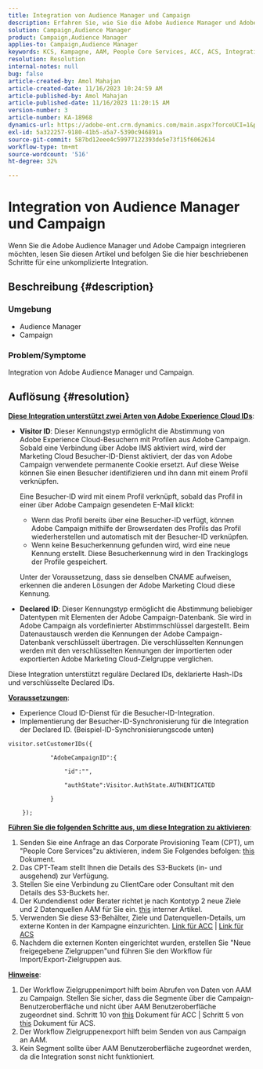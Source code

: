 ```yaml
---
title: Integration von Audience Manager und Campaign
description: Erfahren Sie, wie Sie die Adobe Audience Manager und Adobe Campaign integrieren.
solution: Campaign,Audience Manager
product: Campaign,Audience Manager
applies-to: Campaign,Audience Manager
keywords: KCS, Kampagne, AAM, People Core Services, ACC, ACS, Integration
resolution: Resolution
internal-notes: null
bug: false
article-created-by: Amol Mahajan
article-created-date: 11/16/2023 10:24:59 AM
article-published-by: Amol Mahajan
article-published-date: 11/16/2023 11:20:15 AM
version-number: 3
article-number: KA-18968
dynamics-url: https://adobe-ent.crm.dynamics.com/main.aspx?forceUCI=1&pagetype=entityrecord&etn=knowledgearticle&id=8e69bb5f-6a84-ee11-8179-6045bd006b4b
exl-id: 5a322257-9180-41b5-a5a7-5390c946891a
source-git-commit: 587bd12eee4c59977122393de5e73f15f6062614
workflow-type: tm+mt
source-wordcount: '516'
ht-degree: 32%

---
```


# Integration von Audience Manager und Campaign


Wenn Sie die Adobe Audience Manager und Adobe Campaign integrieren möchten, lesen Sie diesen Artikel und befolgen Sie die hier beschriebenen Schritte für eine unkomplizierte Integration.

## Beschreibung {#description}


### <b>Umgebung</b>

- Audience Manager
- Campaign




### <b>Problem/Symptome</b>

Integration von Adobe Audience Manager und Campaign.


## Auflösung {#resolution}




<u><b>Diese Integration unterstützt zwei Arten von Adobe Experience Cloud IDs</b></u>:

- <b>Visitor ID</b>: Dieser Kennungstyp ermöglicht die Abstimmung von Adobe Experience Cloud-Besuchern mit Profilen aus Adobe Campaign. Sobald eine Verbindung über Adobe IMS aktiviert wird, wird der Marketing Cloud Besucher-ID-Dienst aktiviert, der das von Adobe Campaign verwendete permanente Cookie ersetzt. Auf diese Weise können Sie einen Besucher identifizieren und ihn dann mit einem Profil verknüpfen.



  Eine Besucher-ID wird mit einem Profil verknüpft, sobald das Profil in einer über Adobe Campaign gesendeten E-Mail klickt:

   - Wenn das Profil bereits über eine Besucher-ID verfügt, können Adobe Campaign mithilfe der Browserdaten des Profils das Profil wiederherstellen und automatisch mit der Besucher-ID verknüpfen.
   - Wenn keine Besucherkennung gefunden wird, wird eine neue Kennung erstellt. Diese Besucherkennung wird in den Trackinglogs der Profile gespeichert.

  Unter der Voraussetzung, dass sie denselben CNAME aufweisen, erkennen die anderen Lösungen der Adobe Marketing Cloud diese Kennung.
- <b>Declared ID</b>: Dieser Kennungstyp ermöglicht die Abstimmung beliebiger Datentypen mit Elementen der Adobe Campaign-Datenbank. Sie wird in Adobe Campaign als vordefinierter Abstimmschlüssel dargestellt. Beim Datenaustausch werden die Kennungen der Adobe Campaign-Datenbank verschlüsselt übertragen. Die verschlüsselten Kennungen werden mit den verschlüsselten Kennungen der importierten oder exportierten Adobe Marketing Cloud-Zielgruppe verglichen.


Diese Integration unterstützt reguläre Declared IDs, deklarierte Hash-IDs und verschlüsselte Declared IDs.

<u><b>Voraussetzungen</b></u>:

- Experience Cloud ID-Dienst für die Besucher-ID-Integration.
- Implementierung der Besucher-ID-Synchronisierung für die Integration der Declared ID. (Beispiel-ID-Synchronisierungscode unten) &#x200B;



```
visitor.setCustomerIDs({

            "AdobeCampaignID":{

                "id":"",

                "authState":Visitor.AuthState.AUTHENTICATED

            }

    });
```




<u><b>Führen Sie die folgenden Schritte aus, um diese Integration zu aktivieren</b></u>:

1. Senden Sie eine Anfrage an das Corporate Provisioning Team (CPT), um &quot;People Core Services&quot;zu aktivieren, indem Sie Folgendes befolgen: [this](https://adobe-ent.crm.dynamics.com/main.aspx?appid=c8f3a4cd-a068-e911-a957-000d3a34e00b&amp;amp;pagetype=entityrecord&amp;amp;etn=knowledgearticle&amp;amp;id=d2a266a4-b3a9-ec11-983f-000d3a349e63) Dokument.
2. Das CPT-Team stellt Ihnen die Details des S3-Buckets (in- und ausgehend) zur Verfügung.
3. Stellen Sie eine Verbindung zu ClientCare oder Consultant mit den Details des S3-Buckets her.
4. Der Kundendienst oder Berater richtet je nach Kontotyp 2 neue Ziele und 2 Datenquellen AAM für Sie ein. [this](https://wiki.corp.adobe.com/pages/viewpage.action?pageId=1061261145) interner Artikel.
5. Verwenden Sie diese S3-Behälter, Ziele und Datenquellen-Details, um externe Konten in der Kampagne einzurichten. [Link für ACC](https://experienceleague.adobe.com/docs/experience-cloud-kcs/kbarticles/KA-16470.html?lang=es-ES) | [Link für ACS](https://experienceleague.adobe.com/docs/campaign-standard/using/integrating-with-adobe-cloud/working-with-campaign-and-audience-manager-or-people-core-service/sharing-audiences-with-audience-manager-or-people-core-service.html?lang=en)
6. Nachdem die externen Konten eingerichtet wurden, erstellen Sie &quot;Neue freigegebene Zielgruppen&quot;und führen Sie den Workflow für Import/Export-Zielgruppen aus.


<u><b>Hinweise</b></u>:

1. Der Workflow Zielgruppenimport hilft beim Abrufen von Daten von AAM zu Campaign. Stellen Sie sicher, dass die Segmente über die Campaign-Benutzeroberfläche und nicht über AAM Benutzeroberfläche zugeordnet sind. Schritt 10 von [this](https://experienceleague.adobe.com/docs/experience-cloud-kcs/kbarticles/KA-16470.html?lang=es-ES) Dokument für ACC | Schritt 5 von [this](https://experienceleague.adobe.com/docs/campaign-standard/using/integrating-with-adobe-cloud/working-with-campaign-and-audience-manager-or-people-core-service/sharing-audiences-with-audience-manager-or-people-core-service.html?lang=en) Dokument für ACS.
2. Der Workflow Zielgruppenexport hilft beim Senden von aus Campaign an AAM.
3. Kein Segment sollte über AAM Benutzeroberfläche zugeordnet werden, da die Integration sonst nicht funktioniert.
